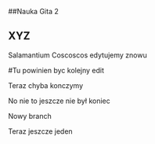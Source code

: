 ##Nauka Gita 2

## XYZ

Salamantium
Coscoscos
edytujemy znowu

#Tu powinien byc kolejny edit

Teraz chyba konczymy

No nie to jeszcze nie był koniec

Nowy branch

Teraz jeszcze jeden
